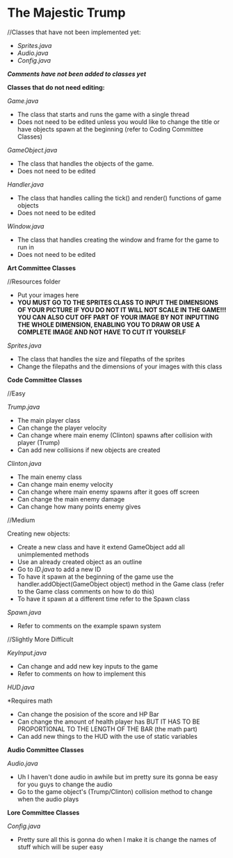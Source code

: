# The Majestic Trump

//Classes that have not been implemented yet:
  - *Sprites.java*
  - *Audio.java*
  - *Config.java*
  
  ***Comments have not been added to classes yet***
  
**Classes that do not need editing:**

*Game.java*

  - The class that starts and runs the game with a single thread
  - Does not need to be edited unless you would like to change the title or have objects spawn at the beginning (refer to Coding    Committee Classes)
  
*GameObject.java* 

  - The class that handles the objects of the game.
  - Does not need to be edited
  
*Handler.java*

  - The class that handles calling the tick() and render() functions of game objects
  - Does not need to be edited
  
*Window.java*

  - The class that handles creating the window and frame for the game to run in
  - Does not need to be edited

**Art Committee Classes**

//Resources folder

  - Put your images here
  - **YOU MUST GO TO THE SPRITES CLASS TO INPUT THE DIMENSIONS OF YOUR PICTURE
    IF YOU DO NOT IT WILL NOT SCALE IN THE GAME!!!
    YOU CAN ALSO CUT OFF PART OF YOUR IMAGE BY NOT INPUTTING THE WHOLE DIMENSION,
    ENABLING YOU TO DRAW OR USE A COMPLETE IMAGE AND NOT HAVE TO CUT IT YOURSELF**

*Sprites.java*

  - The class that handles the size and filepaths of the sprites
  - Change the filepaths and the dimensions of your images with this class
  
**Code Committee Classes**

//Easy

*Trump.java*

  - The main player class
  - Can change the player velocity
  - Can change where main enemy (Clinton) spawns after collision with player (Trump)
  - Can add new collisions if new objects are created
  
*Clinton.java*

  - The main enemy class
  - Can change main enemy velocity
  - Can change where main enemy spawns after it goes off screen
  - Can change the main enemy damage
  - Can change how many points enemy gives

//Medium

Creating new objects:

  - Create a new class and have it extend GameObject  add all unimplemented methods
  - Use an already created object as an outline
  - Go to *ID.java* to add a new ID
  - To have it spawn at the beginning of the game use the handler.addObject(GameObject object) method in the Game class
    (refer to the Game class comments on how to do this)
  - To have it spawn at a different time refer to the Spawn class

*Spawn.java*

  - Refer to comments on the example spawn system

//Slightly More Difficult

*KeyInput.java*

  - Can change and add new key inputs to the game
  - Refer to comments on how to implement this
  
*HUD.java*

  *Requires math
  
  - Can change the posision of the score and HP Bar
  - Can change the amount of health player has BUT IT HAS TO BE 
    PROPORTIONAL TO THE LENGTH OF THE BAR (the math part)
  - Can add new things to the HUD with the use of static variables
  
**Audio Committee Classes**

*Audio.java*

  - Uh I haven't done audio in awhile but im pretty sure its gonna be easy for you guys to change the audio
  - Go to the game object's (Trump/Clinton) collision method to change when the audio plays
  
**Lore Committee Classes**

*Config.java*

  - Pretty sure all this is gonna do when I make it is change the names of stuff which will be super easy
